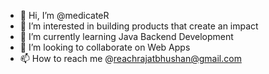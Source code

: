 - 👋 Hi, I’m @medicateR
- 👀 I’m interested in building products that create an impact
- 🌱 I’m currently learning Java Backend Development
- 💞️ I’m looking to collaborate on Web Apps
- 📫 How to reach me @reachrajatbhushan@gmail.com

<!---
medicateR/medicateR is a ✨ special ✨ repository because its `README.md` (this file) appears on your GitHub profile.
You can click the Preview link to take a look at your changes.
--->
